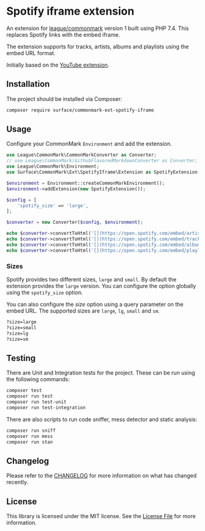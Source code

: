 # Spotify iframe extension

An extension for [league/commonmark](https://github.com/thephpleague/commonmark)
version 1 built using PHP 7.4. This replaces Spotify links with the embed iframe.

The extension supports for tracks, artists, albums and playlists using the embed
URL format.

Initially based on the [YouTube extension](https://github.com/zoonru/commonmark-ext-youtube-iframe).

## Installation

The project should be installed via Composer:

```bash
composer require surface/commonmark-ext-spotify-iframe
```

## Usage

Configure your CommonMark `Environment` and add the extension.

```php
use League\CommonMark\CommonMarkConverter as Converter;
// use League\CommonMark\GithubFlavoredMarkdownConverter as Converter;
use League\CommonMark\Environment;
use Surface\CommonMark\Ext\SpotifyIframe\Extension as SpotifyExtension;

$environment = Environment::createCommonMarkEnvironment();
$environment->addExtension(new SpotifyExtension());

$config = [
    'spotify_size' => 'large',
];

$converter = new Converter($config, $environment);

echo $converter->convertToHtml('[](https://open.spotify.com/embed/artist/xxx)');
echo $converter->convertToHtml('[](https://open.spotify.com/embed/track/xxx?theme=0)');
echo $converter->convertToHtml('[](https://open.spotify.com/embed/album/xxx?theme=1&size=small)');
echo $converter->convertToHtml('[](https://open.spotify.com/embed/playlist/xxx?theme=1&size=lg)');
```

### Sizes

Spotify provides two different sizes, `large` and `small`. By default the
extension provides the `large` version. You can configure the option globally
using the `spotify_size` option.

You can also configure the *size* option using a query parameter on the embed
URL. The supported sizes are `large`, `lg`, `small` and `sm`.

```html
?size=large
?size=small
?size=lg
?size=sm
```

## Testing

There are Unit and Integration tests for the project. These can be run using
the following commands:

```bash
composer test
composer run test
composer run test-unit
composer run test-integration
```

There are also scripts to run code sniffer, mess detector and static analysis:

```bash
composer run sniff
composer run mess
composer run stan
```

## Changelog

Please refer to the [CHANGELOG](CHANGELOG.md) for more information on what has
changed recently.

## License

This library is licensed under the MIT license. See the
[License File](LICENSE.md) for more information.

